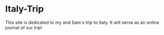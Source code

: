 # Italy-Trip

This site is dedicated to my and Sam's trip to Italy. It will serve as an online journal of our trip! 